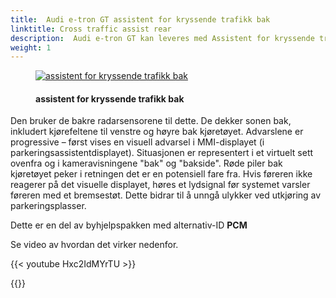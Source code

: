 ```yaml
---
title:  Audi e-tron GT assistent for kryssende trafikk bak
linktitle: Cross traffic assist rear
description:  Audi e-tron GT kan leveres med Assistent for kryssende trafikk bak. Dette assistentsystemet advarer føreren om kjøretøyer som nærmer seg den anser som kritiske når han rygger sakte, for eksempel når han kjører ut av en vinkelrett parkeringsplass.
weight: 1
---
```



<!-- markdownlint-disable MD033 -->
<figure>
    <a href="https://media.electrichasgoneaudi.net/multimedia/models/e-tron/technology/drivingassistance/crosstrafficassistrear/crosstrafficrear.jpg">
        <img src="https://media.electrichasgoneaudi.net/multimedia/models/e-tron/technology/drivingassistance/crosstrafficassistrear/crosstrafficrears.jpg"
        class="img-fluid" alt="assistent for kryssende trafikk bak" title="assistent for kryssende trafikk bak">
    </a>
    <figcaption><h4>assistent for kryssende trafikk bak</h4></figcaption>
</figure>

Den bruker de bakre radarsensorene til dette. De dekker sonen bak, inkludert kjørefeltene til venstre og høyre bak kjøretøyet. Advarslene er progressive – først vises en visuell advarsel i MMI-displayet (i parkeringsassistentdisplayet). Situasjonen er representert i et virtuelt sett ovenfra og i kameravisningene "bak" og "bakside". Røde piler bak kjøretøyet peker i retningen det er en potensiell fare fra. Hvis føreren ikke reagerer på det visuelle displayet, høres et lydsignal før systemet varsler føreren med et bremsestøt. Dette bidrar til å unngå ulykker ved utkjøring av parkeringsplasser.

Dette er en del av byhjelpspakken med alternativ-ID **PCM**

Se video av hvordan det virker nedenfor.

{{< youtube Hxc2IdMYrTU >}}

{{<children description="true" />}}
